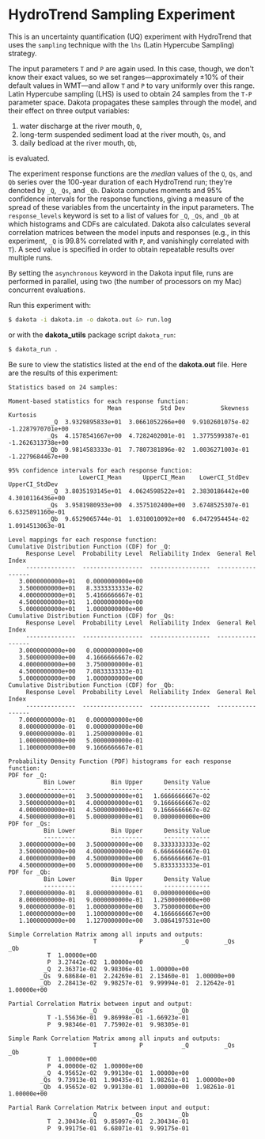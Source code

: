 # HydroTrend Sampling Experiment

This is an uncertainty quantification (UQ) experiment with HydroTrend
that uses the `sampling` technique
with the `lhs` (Latin Hypercube Sampling) strategy.

The input parameters `T` and `P`
are again used.
In this case, though,
we don't know their exact values,
so we set ranges&mdash;approximately &plusmn;10%
of their default values in WMT&mdash;and allow
`T` and `P` to vary uniformly over this range.
Latin Hypercube sampling (LHS)
is used to obtain 24 samples
from the `T-P` parameter space.
Dakota propagates these samples through the model,
and their effect on three output variables:

1. water discharge at the river mouth, `Q`,
1. long-term suspended sediment load at the river mouth, `Qs`, and
1. daily bedload at the river mouth, `Qb`,

is evaluated.

The experiment response functions
are the _median_ values
of the `Q`, `Qs`, and `Qb` series
over the 100-year duration of each HydroTrend run;
they're denoted by `_Q`, `_Qs`, and `_Qb`.
Dakota computes moments and 95% confidence intervals
for the response functions,
giving a measure of the spread of these variables
from the uncertainty in the input parameters.
The `response_levels` keyword is set
to a list of values for `_Q`, `_Qs`, and `_Qb`
at which histograms and CDFs are calculated.
Dakota also calculates several correlation matrices
between the model inputs and responses
(e.g., in this experiment, `_Q` is 99.8% correlated with `P`,
and vanishingly correlated with `T`).
A seed value is specified in order to obtain repeatable results
over multiple runs.

By setting the `asynchronous` keyword
in the Dakota input file,
runs are performed in parallel,
using two (the number of processors on my Mac)
concurrent evaluations.

Run this experiment with:

```bash
$ dakota -i dakota.in -o dakota.out &> run.log
```

or with the **dakota_utils** package script `dakota_run`:

```bash
$ dakota_run .
```

Be sure to view the statistics listed at the end of the 
**dakota.out** file.
Here are the results of this experiment:

```
Statistics based on 24 samples:

Moment-based statistics for each response function:
                            Mean           Std Dev          Skewness          Kurtosis
            _Q  3.9329895833e+01  3.0661052266e+00  9.9102601075e-02 -1.2287970701e+00
           _Qs  4.1578541667e+00  4.7282402001e-01  1.3775599387e-01 -1.2626313738e+00
           _Qb  9.9814583333e-01  7.7807381896e-02  1.0036271003e-01 -1.2279684467e+00

95% confidence intervals for each response function:
                    LowerCI_Mean      UpperCI_Mean    LowerCI_StdDev    UpperCI_StdDev
            _Q  3.8035193145e+01  4.0624598522e+01  2.3830186442e+00  4.3010116436e+00
           _Qs  3.9581980933e+00  4.3575102400e+00  3.6748525307e-01  6.6325891160e-01
           _Qb  9.6529065744e-01  1.0310010092e+00  6.0472954454e-02  1.0914513063e-01

Level mappings for each response function:
Cumulative Distribution Function (CDF) for _Q:
     Response Level  Probability Level  Reliability Index  General Rel Index
     --------------  -----------------  -----------------  -----------------
   3.0000000000e+01   0.0000000000e+00
   3.5000000000e+01   8.3333333333e-02
   4.0000000000e+01   5.4166666667e-01
   4.5000000000e+01   1.0000000000e+00
   5.0000000000e+01   1.0000000000e+00
Cumulative Distribution Function (CDF) for _Qs:
     Response Level  Probability Level  Reliability Index  General Rel Index
     --------------  -----------------  -----------------  -----------------
   3.0000000000e+00   0.0000000000e+00
   3.5000000000e+00   4.1666666667e-02
   4.0000000000e+00   3.7500000000e-01
   4.5000000000e+00   7.0833333333e-01
   5.0000000000e+00   1.0000000000e+00
Cumulative Distribution Function (CDF) for _Qb:
     Response Level  Probability Level  Reliability Index  General Rel Index
     --------------  -----------------  -----------------  -----------------
   7.0000000000e-01   0.0000000000e+00
   8.0000000000e-01   0.0000000000e+00
   9.0000000000e-01   1.2500000000e-01
   1.0000000000e+00   5.0000000000e-01
   1.1000000000e+00   9.1666666667e-01

Probability Density Function (PDF) histograms for each response function:
PDF for _Q:
          Bin Lower          Bin Upper      Density Value
          ---------          ---------      -------------
   3.0000000000e+01   3.5000000000e+01   1.6666666667e-02
   3.5000000000e+01   4.0000000000e+01   9.1666666667e-02
   4.0000000000e+01   4.5000000000e+01   9.1666666667e-02
   4.5000000000e+01   5.0000000000e+01   0.0000000000e+00
PDF for _Qs:
          Bin Lower          Bin Upper      Density Value
          ---------          ---------      -------------
   3.0000000000e+00   3.5000000000e+00   8.3333333333e-02
   3.5000000000e+00   4.0000000000e+00   6.6666666667e-01
   4.0000000000e+00   4.5000000000e+00   6.6666666667e-01
   4.5000000000e+00   5.0000000000e+00   5.8333333333e-01
PDF for _Qb:
          Bin Lower          Bin Upper      Density Value
          ---------          ---------      -------------
   7.0000000000e-01   8.0000000000e-01   0.0000000000e+00
   8.0000000000e-01   9.0000000000e-01   1.2500000000e+00
   9.0000000000e-01   1.0000000000e+00   3.7500000000e+00
   1.0000000000e+00   1.1000000000e+00   4.1666666667e+00
   1.1000000000e+00   1.1270000000e+00   3.0864197531e+00

Simple Correlation Matrix among all inputs and outputs:
                        T            P           _Q          _Qs          _Qb 
           T  1.00000e+00 
           P  3.27442e-02  1.00000e+00 
          _Q  2.36371e-02  9.98306e-01  1.00000e+00 
         _Qs  9.68684e-01  2.24269e-01  2.13460e-01  1.00000e+00 
         _Qb  2.28413e-02  9.98257e-01  9.99994e-01  2.12642e-01  1.00000e+00 

Partial Correlation Matrix between input and output:
                       _Q          _Qs          _Qb 
           T -1.55636e-01  9.86998e-01 -1.66923e-01 
           P  9.98346e-01  7.75902e-01  9.98305e-01 

Simple Rank Correlation Matrix among all inputs and outputs:
                        T            P           _Q          _Qs          _Qb 
           T  1.00000e+00 
           P  4.00000e-02  1.00000e+00 
          _Q  4.95652e-02  9.99130e-01  1.00000e+00 
         _Qs  9.73913e-01  1.90435e-01  1.98261e-01  1.00000e+00 
         _Qb  4.95652e-02  9.99130e-01  1.00000e+00  1.98261e-01  1.00000e+00 

Partial Rank Correlation Matrix between input and output:
                       _Q          _Qs          _Qb 
           T  2.30434e-01  9.85097e-01  2.30434e-01 
           P  9.99175e-01  6.68071e-01  9.99175e-01 
```
